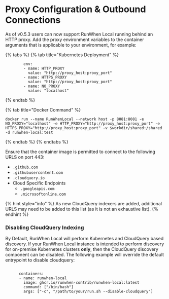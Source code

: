 # Proxy Configuration & Outbound Connections

As of v0.5.3 users can now support RunWhen Local running behind an HTTP proxy. Add the proxy environment variables to the container arguments that is applicable to your environment, for example:&#x20;

{% tabs %}
{% tab title="Kubernetes Deployment" %}
```
        env: 
        - name: HTTP_PROXY
          value: "http://proxy_host:proxy_port"
        - name: HTTPS_PROXY
          value: "http://proxy_host:proxy_port"
        - name: NO_PROXY
          value: "localhost"
```
{% endtab %}

{% tab title="Docker Command" %}
```
docker run --name RunWhenLocal --network host -p 8081:8081 -e NO_PROXY="localhost" -e HTTP_PROXY="http://proxy_host:proxy_port" -e HTTPS_PROXY="http://proxy_host:proxy_port" -v $workdir/shared:/shared -d runwhen-local:test

```
{% endtab %}
{% endtabs %}

Ensure that the container image is permitted to connect to the following URLS on port 443:&#x20;

* `.github.com`
* `.githubusercontent.com`
* `.cloudquery.io`
* Cloud Specific Endpoints&#x20;
  * `.googleapis.com`
  * `.microsoftonline.com`

{% hint style="info" %}
As new CloudQuery indexers are added, additional URLS may need to be added to this list (as it is not an exhaustive list).&#x20;
{% endhint %}

### Disabling CloudQuery Indexing

By Default, RunWhen Local will perform Kubernetes and CloudQuery based discovery. If your RunWhen Local instance is intended to perform discovery for on-premise Kubernetes clusters **only**, then the CloudQuery discovery component can be disabled. The following example will override the default entrypoint to disable cloudquery:&#x20;

```
        
      containers:
      - name: runwhen-local
        image: ghcr.io/runwhen-contrib/runwhen-local:latest
        command: ["/bin/bash"]
        args: ["-c", "/path/to/your/run.sh --disable-cloudquery"]
```

